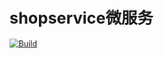# shopservice微服务
[![Build](https://github.com/superjcd/shopservice/actions/workflows/workflow.yaml/badge.svg?branch=main)](https://github.com/superjcd/shopservice/actions/workflows/workflow.yaml)